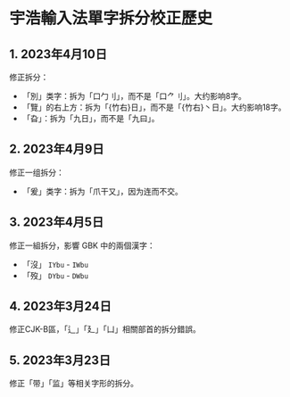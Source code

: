 <!-- omit in toc -->
# 宇浩輸入法單字拆分校正歷史

## 1. 2023年4月10日

修正拆分：

- 「別」类字：拆为「口勹刂」，而不是「口⺈刂」。大约影响8字。
- 「覽」的右上方：拆为「{竹右}日」，而不是「{竹右}丶日」。大约影响18字。
- 「旮」：拆为「九日」，而不是「九曰」。

## 2. 2023年4月9日

修正一组拆分：

- 「爰」类字：拆为「爪干又」，因为连而不交。

## 3. 2023年4月5日

修正一組拆分，影響 GBK 中的兩個漢字：

- 「沒」 `IYbu` - `IWbu`
- 「歿」 `DYbu` - `DWbu`

## 4. 2023年3月24日

修正CJK-B區，「辶」「廴」「凵」相關部首的拆分錯誤。

## 5. 2023年3月23日

修正「带」「监」等相关字形的拆分。